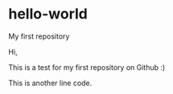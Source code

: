 # hello-world
My first repository

Hi,

This is a test for my first repository on Github :)

This is another line code.
